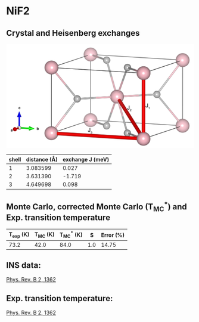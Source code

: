 # NiF2

## Crystal and Heisenberg exchanges

![NiF2 Structure](NiF2.jpg)


| shell    | distance (A&#778;) | exchange J (meV) |
|----------|--------------|------------------|
| 1        | 3.083599     | 0.027            |
| 2        | 3.631390     | -1.719           |
| 3        | 4.649698     | 0.098            |


## Monte Carlo, corrected Monte Carlo (T<sub>MC</sub><sup>*</sup>) and Exp. transition temperature

| T<sub>exp</sub> (K) | T<sub>MC</sub> (K) | T<sub>MC</sub><sup>*</sup> (K) | S   | Error (%) |
|----------------------|--------------------|--------------------------------|-----|-----------|
| 73.2                   | 42.0                 | 84.0                           | 1.0 | 14.75     |


## INS data:
[Phys. Rev. B 2, 1362](https://journals.aps.org/prb/abstract/10.1103/PhysRevB.2.1362)


## Exp. transition temperature:
[Phys. Rev. B 2, 1362](https://journals.aps.org/prb/abstract/10.1103/PhysRevB.2.1362)
